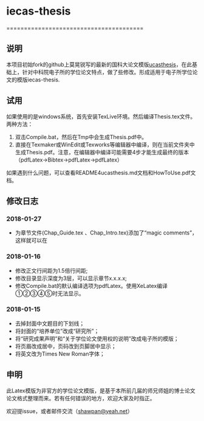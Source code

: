 # iecas-thesis

=======================================

## 说明

本项目初始fork的github上莫晃锐写的最新的国科大论文模版[ucasthesis](https://github.com/mohuangrui/ucasthesis)，在此基础上，针对中科院电子所的学位论文特点，做了些修改。形成适用于电子所学位论文的模版iecas-thesis.



## 试用

如果使用的是windows系统，首先安装TexLive环境。然后编译Thesis.tex文件。两种方法：

1. 双击Compile.bat，然后在Tmp中会生成Thesis.pdf中。
2. 直接在Texmaker或WinEdit或Texworks等编辑器中编译，则在当前文件夹中生成Thesis.pdf。注意，在编辑器中编译可能需要4步才能生成最终的版本（pdfLatex->Bibtex->pdfLatex->pdfLatex）

如果遇到什么问题，可以查看README4ucasthesis.md文档和HowToUse.pdf文档。

## 修改日志

### 2018-01-27
- 为章节文件(Chap_Guide.tex 、Chap_Intro.tex)添加了“magic comments”，这样就可以在

### 2018-01-16

- 修改正文行间距为1.5倍行间距;
- 修改目录显示深度为3层，可以显示章节x.x.x.x;
- 修改Compile.bat的默认编译选项为pdfLatex。使用XeLatex编译①②③④⑤时无法显示。

### 2018-01-15

- 去掉封面中文题目的下划线；
- 将封面的“培养单位”改成“研究所”；
- 将“研究成果声明”和“关于学位论文使用权的说明”改成电子所的模版；
- 将页眉改成居中，页码改到页脚居中显示；
- 将英文改为Times New Roman字体；



## 申明

此Latex模版为非官方的学位论文模版，是基于本所前几届的师兄师姐的博士论文论文格式整理而来。若有任何错误的地方，欢迎大家及时指正。

欢迎提issue，或者邮件交流（shawpan@yeah.net）